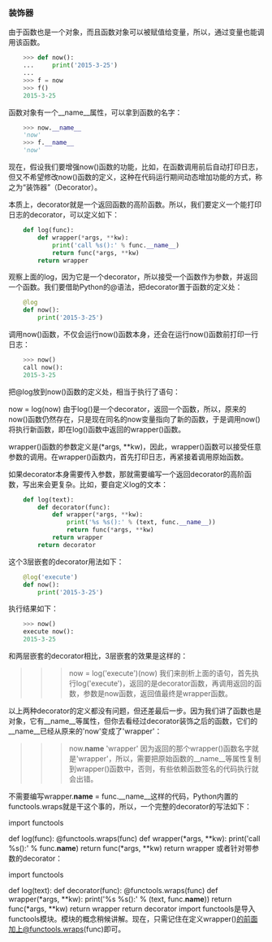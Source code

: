 ### 装饰器
由于函数也是一个对象，而且函数对象可以被赋值给变量，所以，通过变量也能调用该函数。
```python
    >>> def now():
    ...     print('2015-3-25')
    ...
    >>> f = now
    >>> f()
    2015-3-25
```
函数对象有一个__name__属性，可以拿到函数的名字：
```python
    >>> now.__name__
    'now'
    >>> f.__name__
    'now'
```
现在，假设我们要增强now()函数的功能，比如，在函数调用前后自动打印日志，但又不希望修改now()函数的定义，这种在代码运行期间动态增加功能的方式，称之为“装饰器”（Decorator）。

本质上，decorator就是一个返回函数的高阶函数。所以，我们要定义一个能打印日志的decorator，可以定义如下：
```python
    def log(func):
        def wrapper(*args, **kw):
            print('call %s():' % func.__name__)
            return func(*args, **kw)
        return wrapper
```
观察上面的log，因为它是一个decorator，所以接受一个函数作为参数，并返回一个函数。我们要借助Python的@语法，把decorator置于函数的定义处：
```python
    @log
    def now():
        print('2015-3-25')
```
调用now()函数，不仅会运行now()函数本身，还会在运行now()函数前打印一行日志：
```python
    >>> now()
    call now():
    2015-3-25
```
把@log放到now()函数的定义处，相当于执行了语句：

now = log(now)
由于log()是一个decorator，返回一个函数，所以，原来的now()函数仍然存在，只是现在同名的now变量指向了新的函数，于是调用now()将执行新函数，即在log()函数中返回的wrapper()函数。

wrapper()函数的参数定义是(*args, **kw)，因此，wrapper()函数可以接受任意参数的调用。在wrapper()函数内，首先打印日志，再紧接着调用原始函数。

如果decorator本身需要传入参数，那就需要编写一个返回decorator的高阶函数，写出来会更复杂。比如，要自定义log的文本：
```python
    def log(text):
        def decorator(func):
            def wrapper(*args, **kw):
                print('%s %s():' % (text, func.__name__))
                return func(*args, **kw)
            return wrapper
        return decorator
```
这个3层嵌套的decorator用法如下：
```python
    @log('execute')
    def now():
        print('2015-3-25')
```
执行结果如下：
```python
    >>> now()
    execute now():
    2015-3-25
```
和两层嵌套的decorator相比，3层嵌套的效果是这样的：

>>> now = log('execute')(now)
我们来剖析上面的语句，首先执行log('execute')，返回的是decorator函数，再调用返回的函数，参数是now函数，返回值最终是wrapper函数。

以上两种decorator的定义都没有问题，但还差最后一步。因为我们讲了函数也是对象，它有__name__等属性，但你去看经过decorator装饰之后的函数，它们的__name__已经从原来的'now'变成了'wrapper'：

>>> now.__name__
'wrapper'
因为返回的那个wrapper()函数名字就是'wrapper'，所以，需要把原始函数的__name__等属性复制到wrapper()函数中，否则，有些依赖函数签名的代码执行就会出错。

不需要编写wrapper.__name__ = func.__name__这样的代码，Python内置的functools.wraps就是干这个事的，所以，一个完整的decorator的写法如下：

import functools

def log(func):
    @functools.wraps(func)
    def wrapper(*args, **kw):
        print('call %s():' % func.__name__)
        return func(*args, **kw)
    return wrapper
或者针对带参数的decorator：

import functools

def log(text):
    def decorator(func):
        @functools.wraps(func)
        def wrapper(*args, **kw):
            print('%s %s():' % (text, func.__name__))
            return func(*args, **kw)
        return wrapper
    return decorator
import functools是导入functools模块。模块的概念稍候讲解。现在，只需记住在定义wrapper()的前面加上@functools.wraps(func)即可。